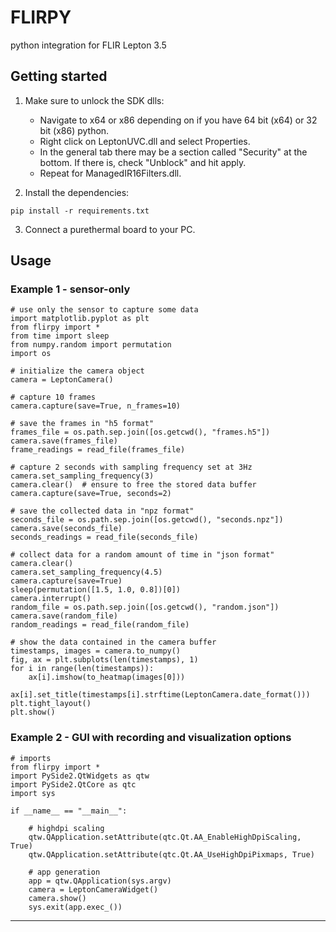 # FLIRPY

python integration for FLIR Lepton 3.5

## Getting started

1. Make sure to unlock the SDK dlls:

   * Navigate to x64 or x86 depending on if you have 64 bit (x64) or 32 bit (x86) python.
   * Right click on LeptonUVC.dll and select Properties.
   * In the general tab there may be a section called "Security" at the bottom. If there is, check "Unblock" and hit apply.
   * Repeat for ManagedIR16Filters.dll.
2. Install the dependencies:

```
pip install -r requirements.txt
```

3. Connect a purethermal board to your PC.

## Usage

### Example 1 - sensor-only

```
# use only the sensor to capture some data
import matplotlib.pyplot as plt
from flirpy import *
from time import sleep
from numpy.random import permutation
import os

# initialize the camera object
camera = LeptonCamera()

# capture 10 frames
camera.capture(save=True, n_frames=10)

# save the frames in "h5 format"
frames_file = os.path.sep.join([os.getcwd(), "frames.h5"])
camera.save(frames_file)
frame_readings = read_file(frames_file)

# capture 2 seconds with sampling frequency set at 3Hz
camera.set_sampling_frequency(3)
camera.clear()  # ensure to free the stored data buffer
camera.capture(save=True, seconds=2)

# save the collected data in "npz format"
seconds_file = os.path.sep.join([os.getcwd(), "seconds.npz"])
camera.save(seconds_file)
seconds_readings = read_file(seconds_file)

# collect data for a random amount of time in "json format"
camera.clear()
camera.set_sampling_frequency(4.5)
camera.capture(save=True)
sleep(permutation([1.5, 1.0, 0.8])[0])
camera.interrupt()
random_file = os.path.sep.join([os.getcwd(), "random.json"])
camera.save(random_file)
random_readings = read_file(random_file)

# show the data contained in the camera buffer
timestamps, images = camera.to_numpy()
fig, ax = plt.subplots(len(timestamps), 1)
for i in range(len(timestamps)):
    ax[i].imshow(to_heatmap(images[0]))
    ax[i].set_title(timestamps[i].strftime(LeptonCamera.date_format()))
plt.tight_layout()
plt.show()
```

### Example 2 - GUI with recording and visualization options

```
# imports
from flirpy import *
import PySide2.QtWidgets as qtw
import PySide2.QtCore as qtc
import sys

if __name__ == "__main__":

    # highdpi scaling
    qtw.QApplication.setAttribute(qtc.Qt.AA_EnableHighDpiScaling, True)
    qtw.QApplication.setAttribute(qtc.Qt.AA_UseHighDpiPixmaps, True)

    # app generation
    app = qtw.QApplication(sys.argv)
    camera = LeptonCameraWidget()
    camera.show()
    sys.exit(app.exec_())
```

---
